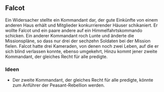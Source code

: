 ## Falcot

Ein Widersacher stellte ein Kommandant dar, der gute Einkünfte von einem anderen Haus erhält und Mitglieder konkurrierender Häuser schikaniert. Er wollte Falcot und ein paare andere auf ein Himmelfahrtskommando schicken. Ein anderer Kommandant roch Lunte und änderte die Missionspläne, so dass nur drei der sechzehn Soldaten bei der Mission fielen.
Falcot hatte drei Kameraden, von denen noch zwei Leben, auf die er sich blind verlassen konnte, ebenso umgekehrt, Hinzu kommt jener zweite Kommandant, der gleiches Recht für alle predigte.

### Ideen
- Der zweite Kommandant, der gleiches Recht für alle predigte, könnte zum Anführer der Peasant-Rebellion werden.
